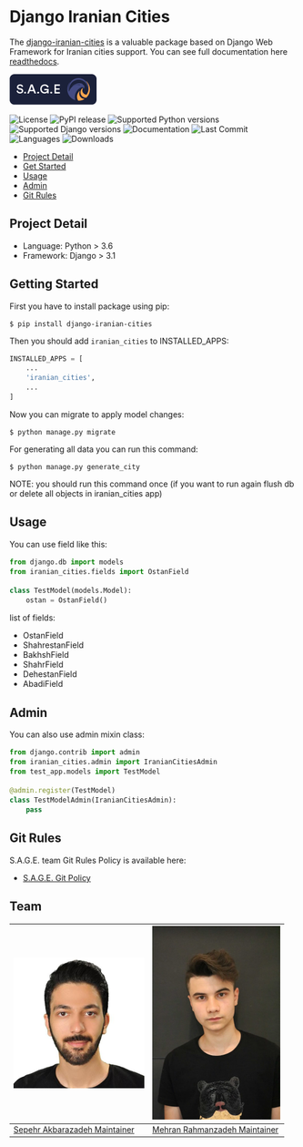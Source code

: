 # Django Iranian Cities

The [django-iranian-cities](https://github.com/sageteam-org/django-iranian-cities) is a valuable package based on Django Web Framework for Iranian cities support. You can see full documentation here [readthedocs](https://django-iranian-cities.readthedocs.io/).

[![SageTeam](https://github.com/sageteam-org/django-sage-painless/blob/develop/docs/images/tag_sage.png?raw=true "SageTeam")](http://sageteam.org)

![License](https://img.shields.io/github/license/sageteam-org/django-iranian-cities "django-iranian-cities")
![PyPI release](https://img.shields.io/pypi/v/django-iranian-cities "django-iranian-cities")
![Supported Python versions](https://img.shields.io/pypi/pyversions/django-iranian-cities "django-iranian-cities")
![Supported Django versions](https://img.shields.io/pypi/djversions/django-iranian-cities "django-iranian-cities")
![Documentation](https://img.shields.io/readthedocs/django-iranian-cities "django-iranian-cities")
![Last Commit](https://img.shields.io/github/last-commit/sageteam-org/django-iranian-cities/develop "django-iranian-cities")
![Languages](https://img.shields.io/github/languages/top/sageteam-org/django-iranian-cities "django-iranian-cities")
![Downloads](https://static.pepy.tech/badge/django-iranian-cities "django-iranian-cities")

- [Project Detail](#project-detail)
- [Get Started](#getting-started)
- [Usage](#usage)
- [Admin](#admin)
- [Git Rules](#git-rules)

## Project Detail

- Language: Python > 3.6
- Framework: Django > 3.1

## Getting Started

First you have to install package using pip:

```shell
$ pip install django-iranian-cities
```

Then you should add `iranian_cities` to INSTALLED_APPS:

```python
INSTALLED_APPS = [
    ...
    'iranian_cities',
    ...
]
```

Now you can migrate to apply model changes:

```shell
$ python manage.py migrate
```

For generating all data you can run this command:

```shell
$ python manage.py generate_city
```

NOTE: you should run this command once (if you want to run again flush db or delete all objects in iranian_cities app)

## Usage

You can use field like this:

```python
from django.db import models
from iranian_cities.fields import OstanField

class TestModel(models.Model):
    ostan = OstanField()
```

list of fields:

- OstanField
- ShahrestanField
- BakhshField
- ShahrField
- DehestanField
- AbadiField


## Admin

You can also use admin mixin class:

```python
from django.contrib import admin
from iranian_cities.admin import IranianCitiesAdmin
from test_app.models import TestModel

@admin.register(TestModel)
class TestModelAdmin(IranianCitiesAdmin):
    pass
```

## Git Rules

S.A.G.E. team Git Rules Policy is available here:

- [S.A.G.E. Git Policy](https://www.atlassian.com/git/tutorials/comparing-workflows/gitflow-workflow)

## Team
| [<img src="https://github.com/sageteam-org/django-sage-painless/blob/develop/docs/images/sepehr.jpeg?raw=true" width="230px" height="230px" alt="Sepehr Akbarzadeh">](https://github.com/sepehr-akbarzadeh) | [<img src="https://github.com/sageteam-org/django-sage-painless/blob/develop/docs/images/mehran.png?raw=true" width="225px" height="340px" alt="Mehran Rahmanzadeh">](https://github.com/mehran-rahmanzdeh) |
| ---------------------------------------------------------------------------------------------------------------------------------------------------------------------- | ---------------------------------------------------------------------------------------------------------------------------------------------------- |
| [Sepehr Akbarazadeh Maintainer](https://github.com/sepehr-akbarzadeh)                                                                                                             | [Mehran Rahmanzadeh Maintainer](https://github.com/mehran-rahmanzadeh)                                                                                                       |